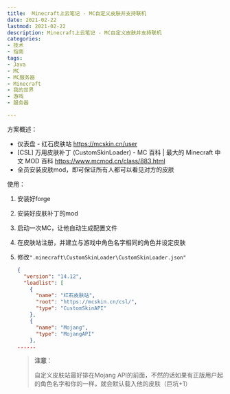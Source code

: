 ```yaml
---
title:  Minecraft上云笔记 - MC自定义皮肤并支持联机
date: 2021-02-22
lastmod: 2021-02-22
description: Minecraft上云笔记 - MC自定义皮肤并支持联机
categories:
- 技术
- 指南
tags:
- Java
- MC
- MC服务器
- Minecraft
- 我的世界
- 游戏
- 服务器

---
```


<!-- # Minecraft上云笔记 - MC自定义皮肤并支持联机 -->



方案概述：

* 仪表盘 - 红石皮肤站
  https://mcskin.cn/user
* [CSL] 万用皮肤补丁 (CustomSkinLoader) - MC 百科 | 最大的 Minecraft 中文 MOD 百科
  https://www.mcmod.cn/class/883.html
* 全员安装皮肤mod，即可保证所有人都可以看见对方的皮肤





使用：

1. 安装好forge

2. 安装好皮肤补丁的mod

3. 启动一次MC，让他自动生成配置文件

4. 在皮肤站注册，并建立与游戏中角色名字相同的角色并设定皮肤

5. 修改`".minecraft\CustomSkinLoader\CustomSkinLoader.json"`

   ```json
   {
     "version": "14.12",
     "loadlist": [
       {
         "name": "红石皮肤站",
         "root": "https://mcskin.cn/csl/",
         "type": "CustomSkinAPI"
       },
       {
         "name": "Mojang",
         "type": "MojangAPI"
       },
   ......
   ```

   > **注意**：
   >
   > 自定义皮肤站最好排在Mojang API的前面，不然的话如果有正版用户起的角色名字和你的一样，就会默认载入他的皮肤（巨坑+1）
   >
   > 





